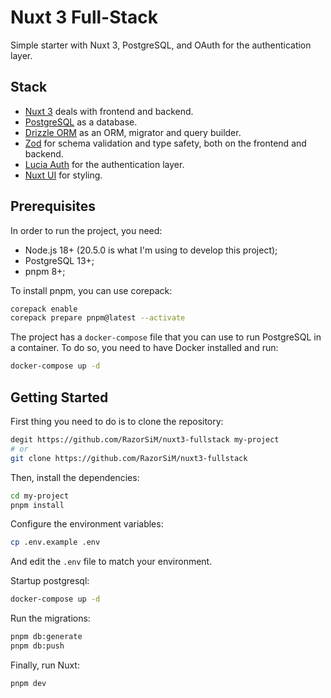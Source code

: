 # Nuxt 3 Full-Stack
Simple starter with Nuxt 3, PostgreSQL, and OAuth for the authentication layer.

## Stack
- [Nuxt 3](https://v3.nuxtjs.org/) deals with frontend and backend.
- [PostgreSQL](https://postgresql.org/) as a database.
- [Drizzle ORM](https://orm.drizzle.team/) as an ORM, migrator and query builder.
- [Zod](https://zod.dev/) for schema validation and type safety, both on the frontend and backend.
- [Lucia Auth](https://lucia-auth.com/) for the authentication layer.
- [Nuxt UI](https://ui.nuxt.com/) for styling.

## Prerequisites
In order to run the project, you need:
- Node.js 18+ (20.5.0 is what I'm using to develop this project);
- PostgreSQL 13+;
- pnpm 8+;

To install pnpm, you can use corepack:
```bash
corepack enable
corepack prepare pnpm@latest --activate
```

The project has a `docker-compose` file that you can use to run PostgreSQL in a container. To do so, you need to have Docker installed and run:
```bash
docker-compose up -d
```

## Getting Started

First thing you need to do is to clone the repository:
```bash
degit https://github.com/RazorSiM/nuxt3-fullstack my-project
# or
git clone https://github.com/RazorSiM/nuxt3-fullstack
```
    
Then, install the dependencies:
```bash
cd my-project
pnpm install
```

Configure the environment variables:
```bash
cp .env.example .env
```
And edit the `.env` file to match your environment.

Startup postgresql:
```bash
docker-compose up -d
```

Run the migrations:
```bash
pnpm db:generate
pnpm db:push
```

Finally, run Nuxt:
```bash
pnpm dev
```
